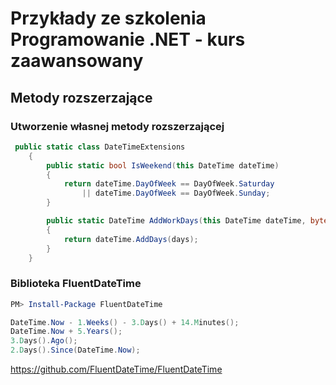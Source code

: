 # Przykłady ze szkolenia Programowanie .NET - kurs zaawansowany



## Metody rozszerzające

### Utworzenie własnej metody rozszerzającej

~~~ csharp
 public static class DateTimeExtensions
    {
        public static bool IsWeekend(this DateTime dateTime)
        {
            return dateTime.DayOfWeek == DayOfWeek.Saturday
                || dateTime.DayOfWeek == DayOfWeek.Sunday;
        }

        public static DateTime AddWorkDays(this DateTime dateTime, byte days)
        {
            return dateTime.AddDays(days);
        }
    }
~~~


### Biblioteka FluentDateTime

~~~ powershell
PM> Install-Package FluentDateTime
~~~

~~~ csharp
DateTime.Now - 1.Weeks() - 3.Days() + 14.Minutes();
DateTime.Now + 5.Years();
3.Days().Ago();
2.Days().Since(DateTime.Now);
~~~

https://github.com/FluentDateTime/FluentDateTime
